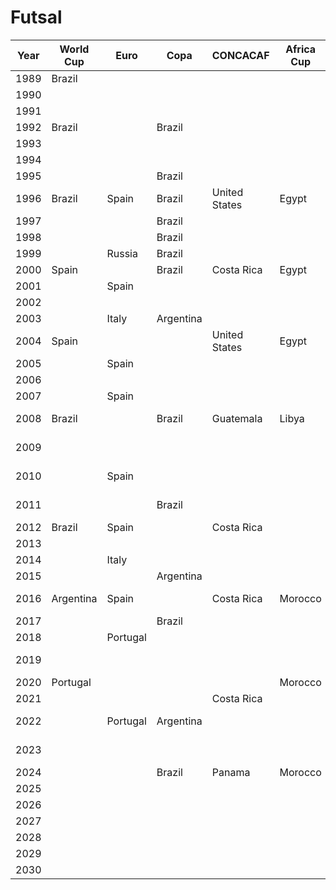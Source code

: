 # Futsal

| Year | World Cup | Euro     | Copa      | CONCACAF      | Africa Cup | OFC             | AFC Cup | AFF Cup   |
| ---- | --------- | -------- | --------- | ------------- | ---------- | --------------- | ------- | --------- |
| 1989 | Brazil    |          |           |               |            |                 |         |           |
| 1990 |           |          |           |               |            |                 |         |           |
| 1991 |           |          |           |               |            |                 |         |           |
| 1992 | Brazil    |          | Brazil    |               |            | Australia       |         |           |
| 1993 |           |          |           |               |            |                 |         |           |
| 1994 |           |          |           |               |            |                 | Iran    |           |
| 1995 |           |          | Brazil    |               |            |                 |         |           |
| 1996 | Brazil    | Spain    | Brazil    | United States | Egypt      | Australia       |         |           |
| 1997 |           |          | Brazil    |               |            |                 |         |           |
| 1998 |           |          | Brazil    |               |            |                 |         |           |
| 1999 |           | Russia   | Brazil    |               |            | Australia       | Iran    |           |
| 2000 | Spain     |          | Brazil    | Costa Rica    | Egypt      |                 | Iran    |           |
| 2001 |           | Spain    |           |               |            |                 | Iran    | Thailand  |
| 2002 |           |          |           |               |            |                 | Iran    |           |
| 2003 |           | Italy    | Argentina |               |            |                 | Iran    | Thailand  |
| 2004 | Spain     |          |           | United States | Egypt      | Australia       | Iran    |           |
| 2005 |           | Spain    |           |               |            |                 | Iran    | Thailand  |
| 2006 |           |          |           |               |            |                 | Japan   |           |
| 2007 |           | Spain    |           |               |            |                 | Iran    | Thailand  |
| 2008 | Brazil    |          | Brazil    | Guatemala     | Libya      | Solomon Islands | Iran    | Thailand  |
| 2009 |           |          |           |               |            | Solomon Islands |         | Thailand  |
| 2010 |           | Spain    |           |               |            | Solomon Islands | Iran    | Indonesia |
| 2011 |           |          | Brazil    |               |            | Solomon Islands |         |           |
| 2012 | Brazil    | Spain    |           | Costa Rica    |            |                 | Japan   | Thailand  |
| 2013 |           |          |           |               |            | Australia       |         | Thailand  |
| 2014 |           | Italy    |           |               |            | Malaysia        | Japan   | Thailand  |
| 2015 |           |          | Argentina |               |            |                 |         | Thailand  |
| 2016 | Argentina | Spain    |           | Costa Rica    | Morocco    | Solomon Islands | Iran    | Thailand  |
| 2017 |           |          | Brazil    |               |            |                 |         | Thailand  |
| 2018 |           | Portugal |           |               |            |                 | Iran    | Thailand  |
| 2019 |           |          |           |               |            | Solomon Islands |         | Thailand  |
| 2020 | Portugal  |          |           |               | Morocco    |                 |         |           |
| 2021 |           |          |           | Costa Rica    |            |                 |         |           |
| 2022 |           | Portugal | Argentina |               |            | New Zealand     | Japan   | Thailand  |
| 2023 |           |          |           |               |            | New Zealand     |         |           |
| 2024 |           |          | Brazil    | Panama        | Morocco    |                 | Iran    |           |
| 2025 |           |          |           |               |            |                 |         |           |
| 2026 |           |          |           |               |            |                 |         |           |
| 2027 |           |          |           |               |            |                 |         |           |
| 2028 |           |          |           |               |            |                 |         |           |
| 2029 |           |          |           |               |            |                 |         |           |
| 2030 |           |          |           |               |            |                 |         |           |
